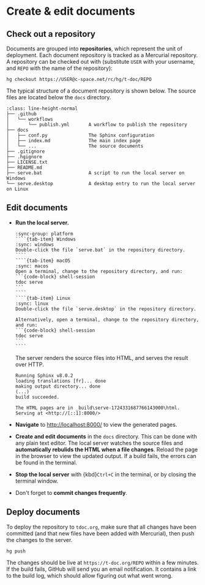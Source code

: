 <!-- Copyright 2024 Remy Blank <remy@c-space.org> -->
<!-- SPDX-License-Identifier: MIT -->

# Create & edit documents

## Check out a repository

Documents are grouped into **repositories**, which represent the unit of
deployment. Each document repository is tracked as a Mercurial repository. A
repository can be checked out with (substitute `USER` with your username, and
`REPO` with the name of the repository):

```{code-block} shell-session
hg checkout https://USER@c-space.net/rc/hg/t-doc/REPO
```

The typical structure of a document repository is shown below. The source files
are located below the `docs` directory.

```{code-block}
:class: line-height-normal
├── .github
│   └── workflows
│       └── publish.yml       A workflow to publish the repository
├── docs
│   ├── conf.py               The Sphinx configuration
│   ├── index.md              The main index page
│   └── ...                   The source documents
├── .gitignore
├── .hgignore
├── LICENSE.txt
├── README.md
├── serve.bat                 A script to run the local server on Windows
└── serve.desktop             A desktop entry to run the local server on Linux
```

## Edit documents

- **Run the local server.**

  `````{tab-set}
  :sync-group: platform
  ````{tab-item} Windows
  :sync: windows
  Double-click the file `serve.bat` in the repository directory.
  ````
  ````{tab-item} macOS
  :sync: macos
  Open a terminal, change to the repository directory, and run:
  ```{code-block} shell-session
  tdoc serve
  ```
  ````
  ````{tab-item} Linux
  :sync: linux
  Double-click the file `serve.desktop` in the repository directory.

  Alternatively, open a terminal, change to the repository directory, and run:
  ```{code-block} shell-session
  tdoc serve
  ```
  ````
  `````

  The server renders the source files into HTML, and serves the result over
  HTTP.

  ```{code-block} text
  Running Sphinx v8.0.2
  loading translations [fr]... done
  making output directory... done
  (...)
  build succeeded.

  The HTML pages are in _build\serve-1724331687766143000\html.
  Serving at <http://[::1]:8000/>
  ```

- **Navigate** to [http://localhost:8000/](http://localhost:8000/) to view the
  generated pages.

- **Create and edit documents** in the `docs` directory. This can be done with
  any plain text editor. The local server watches the source files and
  **automatically rebulids the HTML when a file changes**. Reload the page in
  the browser to view the updated output. If a build fails, the errors can be
  found in the terminal.

- **Stop the local server** with {kbd}`Ctrl+C` in the terminal, or by closing
  the terminal window.

- Don't forget to **commit changes frequently**.

## Deploy documents

To deploy the repository to `tdoc.org`, make sure that all changes have been
committed (and that new files have been added with Mercurial), then push the
changes to the server.

```{code-block} shell-session
hg push
```

The changes should be live at `https://t-doc.org/REPO` within a few minutes. If
the build fails, GitHub will send you an email notification. It contains a link
to the build log, which should allow figuring out what went wrong.
